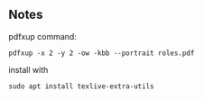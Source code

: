 ## Notes

pdfxup command:

```
pdfxup -x 2 -y 2 -ow -kbb --portrait roles.pdf
```

install with

```
sudo apt install texlive-extra-utils
```